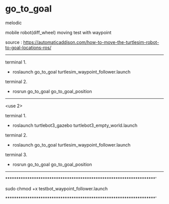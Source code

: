 # go_to_goal

melodic 

mobile robot(diff_wheel) moving test with waypoint

source : 
 https://automaticaddison.com/how-to-move-the-turtlesim-robot-to-goal-locations-ros/
 
-----------------------------------------------------------------------------------------------------
<use> 

terminal 1.   
- roslaunch go_to_goal turtlesim_waypoint_follower.launch
  
terminal 2.
- rosrun go_to_goal go_to_goal_position
 
------------------------------------------------------------------------------------------------------------

<use 2> 
 
terminal 1.
- roslaunch turtlebot3_gazebo turtlebot3_empty_world.launch

terminal 2.   
- roslaunch go_to_goal turtlesim_waypoint_follower.launch
  
terminal 3.
- rosrun go_to_goal go_to_goal_position
  
  
---
  ********************************************************************'
  
  sudo chmod +x testbot_waypoint_follower.launch
  
  ********************************************************************'
